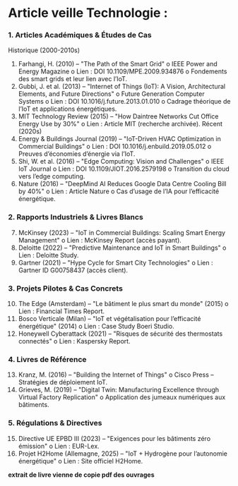 # Article veille Technologie :

### 1. Articles Académiques & Études de Cas
Historique (2000-2010s)
1.	Farhangi, H. (2010) – "The Path of the Smart Grid"
o	IEEE Power and Energy Magazine
o	Lien : DOI 10.1109/MPE.2009.934876
o	Fondements des smart grids et leur lien avec l’IoT.
2.	Gubbi, J. et al. (2013) – "Internet of Things (IoT): A Vision, Architectural Elements, and Future Directions"
o	Future Generation Computer Systems
o	Lien : DOI 10.1016/j.future.2013.01.010
o	Cadrage théorique de l’IoT et applications énergétiques.
3.	MIT Technology Review (2015) – "How Daintree Networks Cut Office Energy Use by 30%"
o	Lien : Article MIT (recherche archivée).
Récent (2020s)
4.	Energy & Buildings Journal (2019) – "IoT-Driven HVAC Optimization in Commercial Buildings"
o	Lien : DOI 10.1016/j.enbuild.2019.05.012
o	Preuves d’économies d’énergie via l’IoT.
5.	Shi, W. et al. (2016) – "Edge Computing: Vision and Challenges"
o	IEEE IoT Journal
o	Lien : DOI 10.1109/JIOT.2016.2579198
o	Transition du cloud vers l’edge computing.
6.	Nature (2016) – "DeepMind AI Reduces Google Data Centre Cooling Bill by 40%"
o	Lien : Article Nature
o	Cas d’usage de l’IA pour l’efficacité énergétique.


### 2. Rapports Industriels & Livres Blancs
7.	McKinsey (2023) – "IoT in Commercial Buildings: Scaling Smart Energy Management"
o	Lien : McKinsey Report (accès payant).
8.	Deloitte (2022) – "Predictive Maintenance and IoT in Smart Buildings"
o	Lien : Deloitte Study.
9.	Gartner (2021) – "Hype Cycle for Smart City Technologies"
o	Lien : Gartner ID G00758437 (accès client).

### 3. Projets Pilotes & Cas Concrets
10.	The Edge (Amsterdam) – "Le bâtiment le plus smart du monde" (2015)
o	Lien : Financial Times Report.
11.	Bosco Verticale (Milan) – "IoT et végétalisation pour l’efficacité énergétique" (2014)
o	Lien : Case Study Boeri Studio.
12.	Honeywell Cyberattack (2021) – "Risques de sécurité des thermostats connectés"
o	Lien : Kaspersky Report.

### 4. Livres de Référence
13.	Kranz, M. (2016) – "Building the Internet of Things"
o	Cisco Press – Stratégies de déploiement IoT.
14.	Grieves, M. (2019) – "Digital Twin: Manufacturing Excellence through Virtual Factory Replication"
o	Application des jumeaux numériques aux bâtiments.

### 5. Régulations & Directives
15.	Directive UE EPBD III (2023) – "Exigences pour les bâtiments zéro émission"
o	Lien : EUR-Lex.
16.	Projet H2Home (Allemagne, 2025) – "IoT + Hydrogène pour l’autonomie énergétique"
o	Lien : Site officiel H2Home.


**extrait de livre vienne de copie pdf des ouvrages**


